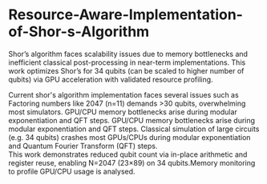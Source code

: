 # Resource-Aware-Implementation-of-Shor-s-Algorithm
Shor’s algorithm faces scalability issues due to memory bottlenecks and inefficient classical post-processing in near-term implementations. This work optimizes Shor’s for 34 qubits (can be scaled to higher number of qubits) via GPU acceleration with validated resource profiling.

Current shor's algorithm implementation faces several issues such as Factoring numbers like 2047 (n=11) demands >30 qubits, overwhelming most simulators. GPU/CPU memory bottlenecks arise during modular exponentiation and QFT steps. GPU/CPU memory bottlenecks arise during modular exponentiation and QFT steps. Classical simulation of large circuits (e.g. 34 qubits) crashes most GPUs/CPUs during modular exponentiation and Quantum Fourier Transform (QFT) steps.  
This work demonstrates reduced qubit count via in-place arithmetic and register reuse, enabling N=2047 (23×89) on 34 qubits.Memory monitoring to profile GPU/CPU usage is analysed.

